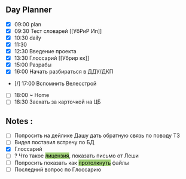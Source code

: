 ## Day Planner
- [x] 09:00 plan
- [x] 09:30 Тест словарей [[УбРиР Ип]]
- [x] 10:30 daily 
- [x] 11:30 
- [x] 12:30 Введение проекта 
- [x] 13:30 Глоссарий [[Убрир кк]]
- [x] 15:00 Разрабы 
- [x] 16:00 Начать разбираться в ДДУ/ДКП 
- [/] 17:00 Вспомнить Велесстрой 
- [ ] 18:00 ~ Home 
- [ ] 18:30 Заехать за карточкой на ЦБ 

## Notes : 
- [ ] Попросить на дейлике Дашу дать обратную связь  по поводу ТЗ 
- [ ] Видел поставил встречу по БД 
- [x] Глоссарий 
- [ ] ? Что такое <mark style="background: #A2D278;">лицензия</mark>, показать письмо от Леши 
- [ ] Попросить показать как <mark style="background: #A2D278;">протолкнуть</mark> файлы 
- [ ] Последний вопрос по Глоссарию 
